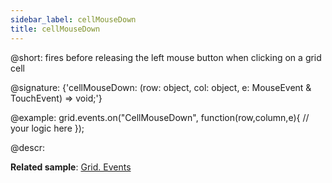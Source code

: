 ```yaml
---
sidebar_label: cellMouseDown
title: cellMouseDown
---          
```


@short: fires before releasing the left mouse button when clicking on a grid cell

@signature: {'cellMouseDown: (row: object, col: object, e: MouseEvent & TouchEvent) => void;'}

<!-- @params:
- row			object		an object with a row configuration
- column		object		an object with a column configuration
- e				Event		a native event object -->


@example:
grid.events.on("CellMouseDown", function(row,column,e){
     // your logic here
});



@descr:


**Related sample**: [Grid. Events](https://snippet.dhtmlx.com/9zeyp4ds)

